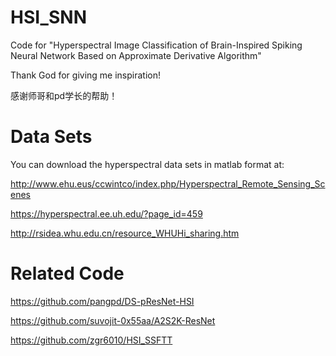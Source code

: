 # HSI_SNN
Code for "Hyperspectral Image Classification of Brain-Inspired Spiking Neural Network Based on Approximate Derivative Algorithm"
  
Thank God for giving me inspiration!

感谢师哥和pd学长的帮助！


# Data Sets
You can download the hyperspectral data sets in matlab format at: 

http://www.ehu.eus/ccwintco/index.php/Hyperspectral_Remote_Sensing_Scenes

https://hyperspectral.ee.uh.edu/?page_id=459

http://rsidea.whu.edu.cn/resource_WHUHi_sharing.htm

# Related Code
https://github.com/pangpd/DS-pResNet-HSI

https://github.com/suvojit-0x55aa/A2S2K-ResNet

https://github.com/zgr6010/HSI_SSFTT

